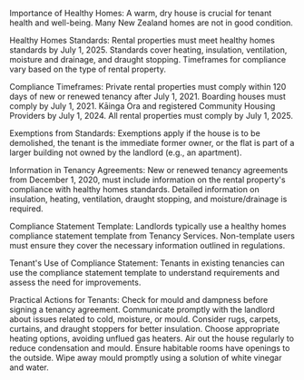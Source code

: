 Importance of Healthy Homes:
A warm, dry house is crucial for tenant health and well-being.
Many New Zealand homes are not in good condition.

Healthy Homes Standards:
Rental properties must meet healthy homes standards by July 1, 2025.
Standards cover heating, insulation, ventilation, moisture and drainage, and draught stopping.
Timeframes for compliance vary based on the type of rental property.

Compliance Timeframes:
Private rental properties must comply within 120 days of new or renewed tenancy after July 1, 2021.
Boarding houses must comply by July 1, 2021.
Kāinga Ora and registered Community Housing Providers by July 1, 2024.
All rental properties must comply by July 1, 2025.

Exemptions from Standards:
Exemptions apply if the house is to be demolished, the tenant is the immediate former owner, or the flat is part of a larger building not owned by the landlord (e.g., an apartment).

Information in Tenancy Agreements:
New or renewed tenancy agreements from December 1, 2020, must include information on the rental property's compliance with healthy homes standards.
Detailed information on insulation, heating, ventilation, draught stopping, and moisture/drainage is required.

Compliance Statement Template:
Landlords typically use a healthy homes compliance statement template from Tenancy Services.
Non-template users must ensure they cover the necessary information outlined in regulations.

Tenant's Use of Compliance Statement:
Tenants in existing tenancies can use the compliance statement template to understand requirements and assess the need for improvements.

Practical Actions for Tenants:
Check for mould and dampness before signing a tenancy agreement.
Communicate promptly with the landlord about issues related to cold, moisture, or mould.
Consider rugs, carpets, curtains, and draught stoppers for better insulation.
Choose appropriate heating options, avoiding unflued gas heaters.
Air out the house regularly to reduce condensation and mould.
Ensure habitable rooms have openings to the outside.
Wipe away mould promptly using a solution of white vinegar and water.